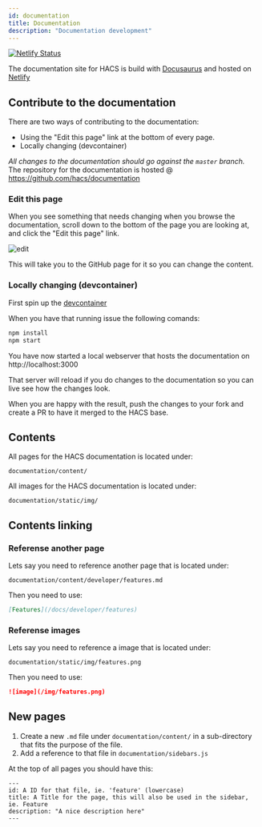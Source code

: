 ```yaml
---
id: documentation
title: Documentation
description: "Documentation development"
---
```


[![Netlify Status](https://api.netlify.com/api/v1/badges/ec224ba7-b3fb-4fc6-929e-991ba9801b53/deploy-status)](https://app.netlify.com/sites/hacs/deploys)

The documentation site for HACS is build with [Docusaurus](https://docusaurus.io) and hosted on [Netlify](https://www.netlify.com/)

## Contribute to the documentation

There are two ways of contributing to the documentation:

- Using the "Edit this page" link at the bottom of every page.
- Locally changing (devcontainer)

_All changes to the documentation should go against the `master` branch._  
The repository for the documentation is hosted @ https://github.com/hacs/documentation

### Edit this page

When you see something that needs changing when you browse the documentation, scroll down to the bottom of the page you are looking at, and click the "Edit this page" link.

![edit](/img/edit_this.png)

This will take you to the GitHub page for it so you can change the content.

### Locally changing (devcontainer)

First spin up the [devcontainer](/docs/developer/devcontainer)

When you have that running issue the following comands:

```bash
npm install
npm start
```

You have now started a local webserver that hosts the documentation on http://localhost:3000

That server will reload if you do changes to the documentation so you can live see how the changes look.

When you are happy with the result, push the changes to your fork and create a PR to have it merged to the HACS base.

## Contents

All pages for the HACS documentation is located under:

```text
documentation/content/
```

All images for the HACS documentation is located under:

```text
documentation/static/img/
```


## Contents linking

### Referense another page

Lets say you need to reference another page that is located under:

```text
documentation/content/developer/features.md
```
Then you need to use:

```md
[Features](/docs/developer/features)
```

### Referense images

Lets say you need to reference a image that is located under:

```text
documentation/static/img/features.png
```
Then you need to use:

```md
![image](/img/features.png)
```

## New pages

1. Create a new `.md` file under `documentation/content/` in a sub-directory that fits the purpose of the file.
1. Add a reference to that file in `documentation/sidebars.js`

At the top of all pages you should have this:

```text
---
id: A ID for that file, ie. 'feature' (lowercase)
title: A Title for the page, this will also be used in the sidebar, ie. Feature
description: "A nice description here"
---
```
